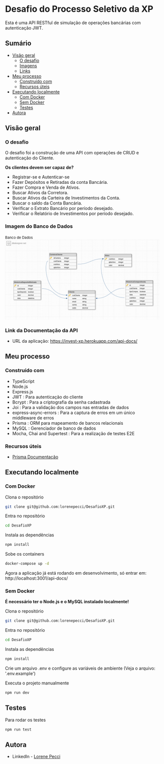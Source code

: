 # Desafio do Processo Seletivo da XP

Esta é uma API RESTful de simulação de operações bancárias com autenticação JWT.

## Sumário

- [Visão geral](#visão-geral)
  - [O desafio](#o-desafio)
  - [Imagens](#Imagem-do-banco-de-dados)
  - [Links](#Link-da-Documentação-da-API)
- [Meu processo](#meu-processo)
  - [Construído com](#construído-com)
  - [Recursos úteis](#recursos-úteis)
- [Executando localmente](#executando-localmente)
  - [Com Docker](#com-docker)
  - [Sem Docker](#sem-docker)
  - [Testes](#testes)
- [Autora](#autora)

## Visão geral

### O desafio

O desafio foi a construção de uma API com operações de CRUD e autenticação do Cliente.

**Os clientes devem ser capaz de?**

- Registrar-se e Autenticar-se
- Fazer Depósitos e Retiradas da conta Bancária.
- Fazer Compra e Venda de Ativos.
- Buscar Ativos da Corretora.
- Buscar Ativos da Carteira de Investimentos da Conta.
- Buscar o saldo da Conta Bancária.
- Verificar o Extrato Bancário por período desejado.
- Verificar o Relatório de Investimentos por período desejado.

### Imagem do Banco de Dados

<small>Banco de Dados</small>
![](./investimentosXP.png)

### Link da Documentação da API

- URL da aplicação: https://invest-xp.herokuapp.com/api-docs/

## Meu processo

### Construído com

- TypeScript
- Node.js
- Express.js
- JWT : Para autenticação do cliente
- Bcrypt : Para a criptografia da senha cadastrada
- Joi : Para a validação dos campos nas entradas de dados
- express-async-errors : Para a captura de erros em um único middleware de erros
- Prisma : ORM para mapeamento de bancos relacionais
- MySQL : Gerenciador de banco de dados
- Mocha, Chai and Supertest : Para a realização de testes E2E

### Recursos úteis

- [Prisma Documentação](https://www.prisma.io/)

## Executando localmente

### Com Docker

Clona o repositório

```bash
git clone git@github.com:lorenepecci/DesafioXP.git
```

Entra no repositório

```bash
cd DesafioXP
```

Instala as dependências

```bash
npm install
```

Sobe os containers

```bash
docker-compose up -d
```

Agora a aplicação já está rodando em desenvolvimento, só entrar em:  http://localhost:3001/api-docs/


### Sem Docker

**É necessário ter o Node.js e o MySQL instalado localmente!**

Clona o repositório

```bash
git clone git@github.com:lorenepecci/DesafioXP.git
```

Entra no repositório

```bash
cd DesafioXP
```

Instala as dependências

```bash
npm install
```

Crie um arquivo .env e configure as variáveis de ambiente (Veja o arquivo: '.env.example') 


Executa o projeto manualmente

```bash
npm run dev
```

## Testes

Para rodar os testes

```bash
npm run test
```

## Autora

- LinkedIn - [Lorene Pecci](https://www.linkedin.com/in/lorene-pecci/)
